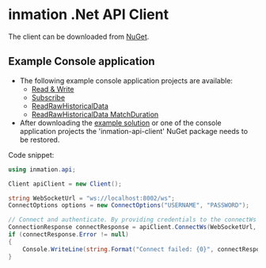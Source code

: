 ﻿# inmation .Net API Client

The client can be downloaded from [NuGet](https://www.nuget.org/packages/inmation-api-client).

## Example Console application

- The following example console application projects are available:
    * [Read & Write](https://github.com/inmation/inmation-api-docs/tree/master/dotnet/src/ReadWrite)
    * [Subscribe](https://github.com/inmation/inmation-api-docs/tree/master/dotnet/src/Subscribe)
    * [ReadRawHistoricalData](https://github.com/inmation/inmation-api-docs/tree/master/dotnet/src/ReadRawHistoricalData.MatchDuration)
    * [ReadRawHistoricalData MatchDuration](https://github.com/inmation/inmation-api-docs/tree/master/dotnet/src/ReadRawHistoricalData)
- After downloading the [example solution](https://github.com/inmation/inmation-api-docs/tree/master/dotnet/src) or one of the console application projects the 'inmation-api-client' NuGet package needs to be restored.

Code snippet:

```csharp
using inmation.api;

Client apiClient = new Client();

string WebSocketUrl = "ws://localhost:8002/ws";
ConnectOptions options = new ConnectOptions("USERNAME", "PASSWORD");

// Connect and authenticate. By providing credentials to the connectWs method, the credentials will be stored in the session.
ConnectionResponse connectResponse = apiClient.ConnectWs(WebSocketUrl, options).Result;
if (connectResponse.Error != null)
{
    Console.WriteLine(string.Format("Connect failed: {0}", connectResponse.Error?.First().Message));
}
```